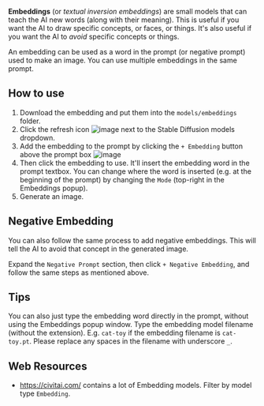 **Embeddings** (or *textual inversion embeddings*) are small models that can teach the AI new words (along with their meaning). This is useful if you want the AI to draw specific concepts, or faces, or things. It's also useful if you want the AI to *avoid* specific concepts or things.

An embedding can be used as a word in the prompt (or negative prompt) used to make an image. You can use multiple embeddings in the same prompt.

## How to use
1. Download the embedding and put them into the `models/embeddings` folder.
2. Click the refresh icon ![image](https://github.com/easydiffusion/easydiffusion/assets/844287/64d7c2a0-8f9a-4b37-8cff-6e3ba29304a0) next to the Stable Diffusion models dropdown.
3. Add the embedding to the prompt by clicking the `+ Embedding` button above the prompt box
![image](https://github.com/easydiffusion/easydiffusion/assets/844287/95759cb4-c654-4808-95e7-0072352c5a33)
4. Then click the embedding to use. It'll insert the embedding word in the prompt textbox. You can change where the word is inserted (e.g. at the beginning of the prompt) by changing the `Mode` (top-right in the Embeddings popup).
5. Generate an image.

## Negative Embedding
You can also follow the same process to add negative embeddings. This will tell the AI to avoid that concept in the generated image.

Expand the `Negative Prompt` section, then click `+ Negative Embedding`, and follow the same steps as mentioned above.

## Tips
You can also just type the embedding word directly in the prompt, without using the Embeddings popup window. Type the embedding model filename (without the extension). E.g. `cat-toy` if the embedding filename is `cat-toy.pt`. Please replace any spaces in the filename with underscore `_`.

## Web Resources
* https://civitai.com/ contains a lot of Embedding models. Filter by model type `Embedding`.